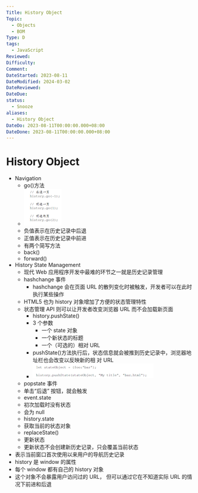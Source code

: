 ```yaml
---
Title: History Object
Topic:
  - Objects
  - BOM
Type: D
tags:
  - JavaScript
Reviewed: 
Difficulty: 
Comment: 
DateStarted: 2023-08-11
DateModified: 2024-03-02
DateReviewed: 
DateDue: 
status:
  - Snooze
aliases:
  - History Object
DateDo: 2023-08-11T00:00:00.000+08:00
DateDone: 2023-08-11T00:00:00.000+08:00
---
```


# History Object

- Navigation 
  - go()方法 
  - ![](z-Assets/1691737777316.png) 
  - 负值表示在历史记录中后退
  - 正值表示在历史记录中前进 
  - 有两个简写方法 
  - back()
  - forward() 
- History State Management 
  - 现代 Web 应用程序开发中最难的环节之一就是历史记录管理
  - hashchange 事件
    - hashchange 会在页面 URL 的散列变化时被触发，开发者可以在此时执行某些操作
  - HTML5 也为 history 对象增加了方便的状态管理特性
  - 状态管理 API 则可以让开发者改变浏览器 URL 而不会加载新页面
    - history.pushState()
    - 3 个参数
      - 一个 state 对象 
      - 一个新状态的标题 
      - 一个（可选的）相对 URL
    - pushState()方法执行后，状态信息就会被推到历史记录中，浏览器地址栏也会改变以反映新的相 对 URL
    - ![](z-Assets/1691738032094.png) 
  - popstate 事件
  - 单击“后退” 按钮，就会触发
  - event.state 
  - 初次加载时没有状态 
  - 会为 null
  - history.state 
  - 获取当前的状态对象 
  - replaceState()
  - 更新状态 
  - 更新状态不会创建新历史记录，只会覆盖当前状态
- 表示当前窗口首次使用以来用户的导航历史记录
- history 是 window 的属性
- 每个 window 都有自己的 history 对象
- 这个对象不会暴露用户访问过的 URL， 但可以通过它在不知道实际 URL 的情况下前进和后退 
